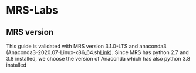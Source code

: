 # MRS-Labs
## MRS version
This guide is validated with MRS version 3.1.0-LTS and anaconda3 (Anaconda3-2020.07-Linux-x86_64.sh[Link](https://docs.anaconda.com/anaconda/install/hashes/lin-3-64/)). Since MRS has python 2.7 and 3.8 installed, we choose the version of Anaconda which has also python 3.8 installed 
